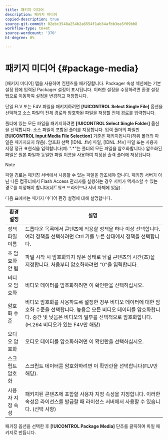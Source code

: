 ```yaml
---
title: 패키지 미디어
description: 패키지 미디어
copied-description: true
source-git-commit: 02ebc3548a254b2a6554f1ab34afbb3ea5f09bb8
workflow-type: tm+mt
source-wordcount: '370'
ht-degree: 0%

---
```


# 패키지 미디어 {#package-media}

[패키지 미디어] 탭을 사용하여 컨텐츠를 패키징합니다. Packager 속성 섹션에는 기본 설정 탭에 입력된 Packager 설정이 표시됩니다. 이러한 설정을 수정하려면 환경 설정 탭으로 이동하여 설정을 변경하고 저장합니다.

단일 FLV 또는 F4V 파일을 패키지하려면 **[!UICONTROL Select Single File]** 옵션을 선택하고 소스 파일의 전체 경로와 암호화된 파일을 저장할 전체 경로를 입력합니다.

폴더에 있는 모든 파일을 패키지하려면 **[!UICONTROL Select Single Folder]** 옵션을 선택합니다. 소스 파일이 포함된 폴더를 지정합니다. 입력 폴더의 파일만 **[!UICONTROL Input Media File Selection]** 기준은 패키지됩니다(하위 폴더의 파일은 패키지되지 않음). 암호화 선택 [!DNL .flv] 파일, [!DNL .f4v] 파일 또는 사용자 지정 정규 표현식을 입력합니다(예: &quot;.&#42;&quot;는 폴더의 모든 파일을 암호화합니다.) 암호화된 파일은 원본 파일과 동일한 파일 이름을 사용하여 지정된 출력 폴더에 저장됩니다.

>[!NOTE]
>
>파일 경로는 패키징 서버에서 사용할 수 있는 파일을 참조해야 합니다. 패키징 서버가 아닌 다른 컴퓨터에서 Flash Access 관리자를 실행하는 경우 서버가 액세스할 수 있는 경로를 지정해야 합니다(네트워크 드라이브나 서버 자체에 있음).

다음 표에서는 패키지 미디어 환경 설정에 대해 설명합니다.

| 환경 설정 | 설명 |
|---|---|
| 정책 파일 이름 | 드롭다운 목록에서 콘텐츠에 적용할 정책을 하나 이상 선택합니다. 여러 정책을 선택하려면 Ctrl 키를 누른 상태에서 정책을 선택합니다. |
| 초 암호화 안 됨 | 파일 시작 시 암호화되지 않은 상태로 남길 콘텐츠의 시간(초)을 지정합니다. 처음부터 암호화하려면 &quot;0&quot;을 입력합니다. |
| 비디오 암호화 | 비디오 데이터를 암호화하려면 이 확인란을 선택하십시오. |
| 암호화 수준 | 비디오 암호화를 사용하도록 설정한 경우 비디오 데이터에 대한 암호화 수준을 선택합니다. 높음은 모든 비디오 데이터를 암호화합니다. 중간 및 낮음은 비디오의 일부를 선택적으로 암호화합니다. (H.264 비디오가 있는 F4V만 해당) |
| 오디오 암호화 | 오디오 데이터를 암호화하려면 이 확인란을 선택하십시오. |
| 스크립트 암호화 | 스크립트 데이터를 암호화하려면 이 확인란을 선택합니다(FLV만 해당). |
| 사용자 지정 속성 | 패키지된 콘텐츠에 포함할 사용자 지정 속성을 지정합니다. 이러한 속성은 라이선스를 발급할 때 라이선스 서버에서 사용할 수 있습니다. (선택 사항) |

패키징 옵션을 선택한 후 **[!UICONTROL Package Media]** 단추를 클릭하여 파일 패키지로 만듭니다.
